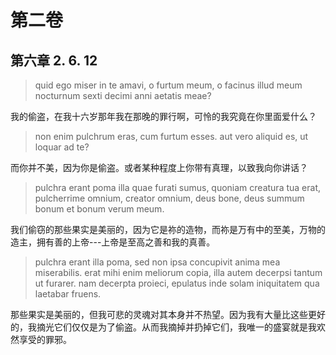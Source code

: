 # 第二卷
## 第六章 2. 6. 12

> quid ego miser in te amavi, o furtum meum, o facinus illud meum nocturnum sexti decimi anni aetatis meae?

我的偷盗，在我十六岁那年我在那晚的罪行啊，可怜的我究竟在你里面爱什么？

> non enim pulchrum eras, cum furtum esses. aut vero aliquid es, ut loquar ad te?

而你并不美，因为你是偷盗。或者某种程度上你带有真理，以致我向你讲话？

> pulchra erant poma illa quae furati sumus, quoniam creatura tua erat, pulcherrime omnium, creator omnium, deus bone, deus summum bonum et bonum verum meum.

我们偷窃的那些果实是美丽的，因为它是祢的造物，而祢是万有中的至美，万物的造主，拥有善的上帝---上帝是至高之善和我的真善。

> pulchra erant illa poma, sed non ipsa concupivit anima mea miserabilis. erat mihi enim meliorum copia, illa autem decerpsi tantum ut furarer. nam decerpta proieci, epulatus inde solam iniquitatem qua laetabar fruens.

那些果实是美丽的，但我可悲的灵魂对其本身并不热望。因为我有大量比这些更好的，我摘光它们仅仅是为了偷盗。从而我摘掉并扔掉它们，我唯一的盛宴就是我欢然享受的罪邪。

